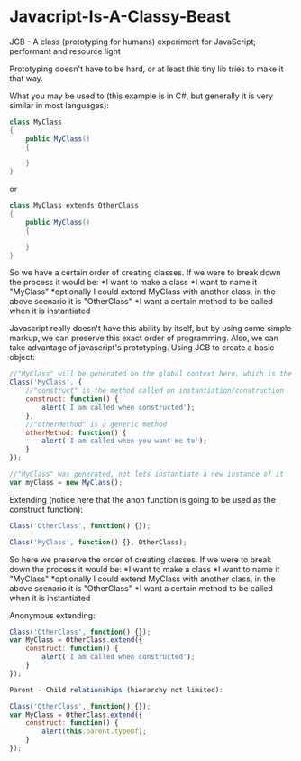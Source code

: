 Javacript-Is-A-Classy-Beast
===========================

JCB - A class (prototyping for humans) experiment for JavaScript; performant and resource light

Prototyping doesn't have to be hard, or at least this tiny lib tries to make it that way.

What you may be used to (this example is in C#, but generally it is very similar in most languages):
```c#
class MyClass
{
    public MyClass()
    {

    }
}
```
or
```c#
class MyClass extends OtherClass
{
    public MyClass()
    {

    }
}
```

So we have a certain order of creating classes.  If we were to break down the process it would be:
*I want to make a class
*I want to name it "MyClass"
*optionally I could extend MyClass with another class, in the above scenario it is "OtherClass"
*I want a certain method to be called when it is instantiated

Javascript really doesn't have this ability by itself, but by using some simple markup, we can preserve this exact order of programming.  Also, we can take advantage of javascript's prototyping.
Using JCB to create a basic object:
```javascript
//"MyClass" will be generated on the global context here, which is the "window" variable
Class('MyClass', {
    //"construct" is the method called on instantiation/construction
    construct: function() {
        alert('I am called when constructed');
    },
    //"otherMethod" is a generic method
    otherMethod: function() {
        alert('I am called when you want me to');
    }
});

//"MyClass" was generated, not lets instantiate a new instance of it
var myClass = new MyClass();
```
Extending (notice here that the anon function is going to be used as the construct function):
```javascript
Class('OtherClass', function() {});

Class('MyClass', function() {}, OtherClass);
```
So here we preserve the order of creating classes.  If we were to break down the process it would be:
*I want to make a class
*I want to name it "MyClass"
*optionally I could extend MyClass with another class, in the above scenario it is "OtherClass"
*I want a certain method to be called when it is instantiated

Anonymous extending:
```javascript
Class('OtherClass', function() {});
var MyClass = OtherClass.extend({
    construct: function() {
        alert('I am called when constructed');
    }
});

Parent - Child relationships (hierarchy not limited):

Class('OtherClass', function() {});
var MyClass = OtherClass.extend({
    construct: function() {
        alert(this.parent.typeOf);
    }
});
```
